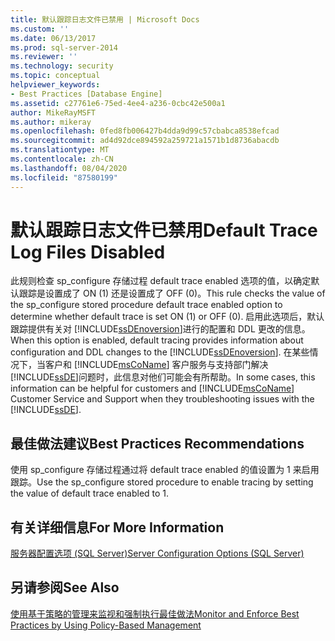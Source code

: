 ```yaml
---
title: 默认跟踪日志文件已禁用 | Microsoft Docs
ms.custom: ''
ms.date: 06/13/2017
ms.prod: sql-server-2014
ms.reviewer: ''
ms.technology: security
ms.topic: conceptual
helpviewer_keywords:
- Best Practices [Database Engine]
ms.assetid: c27761e6-75ed-4ee4-a236-0cbc42e500a1
author: MikeRayMSFT
ms.author: mikeray
ms.openlocfilehash: 0fed8fb006427b4dda9d99c57cbabca8538efcad
ms.sourcegitcommit: ad4d92dce894592a259721a1571b1d8736abacdb
ms.translationtype: MT
ms.contentlocale: zh-CN
ms.lasthandoff: 08/04/2020
ms.locfileid: "87580199"
---
```

# <a name="default-trace-log-files-disabled"></a><span data-ttu-id="573b2-102">默认跟踪日志文件已禁用</span><span class="sxs-lookup"><span data-stu-id="573b2-102">Default Trace Log Files Disabled</span></span>
  <span data-ttu-id="573b2-103">此规则检查 sp_configure 存储过程 default trace enabled 选项的值，以确定默认跟踪是设置成了 ON (1) 还是设置成了 OFF (0)。</span><span class="sxs-lookup"><span data-stu-id="573b2-103">This rule checks the value of the sp_configure stored procedure default trace enabled option to determine whether default trace is set ON (1) or OFF (0).</span></span> <span data-ttu-id="573b2-104">启用此选项后，默认跟踪提供有关对 [!INCLUDE[ssDEnoversion](../../includes/ssdenoversion-md.md)]进行的配置和 DDL 更改的信息。</span><span class="sxs-lookup"><span data-stu-id="573b2-104">When this option is enabled, default tracing provides information about configuration and DDL changes to the [!INCLUDE[ssDEnoversion](../../includes/ssdenoversion-md.md)].</span></span> <span data-ttu-id="573b2-105">在某些情况下，当客户和 [!INCLUDE[msCoName](../../includes/msconame-md.md)] 客户服务与支持部门解决 [!INCLUDE[ssDE](../../includes/ssde-md.md)]问题时，此信息对他们可能会有所帮助。</span><span class="sxs-lookup"><span data-stu-id="573b2-105">In some cases, this information can be helpful for customers and [!INCLUDE[msCoName](../../includes/msconame-md.md)] Customer Service and Support when they troubleshooting issues with the [!INCLUDE[ssDE](../../includes/ssde-md.md)].</span></span>  
  
## <a name="best-practices-recommendations"></a><span data-ttu-id="573b2-106">最佳做法建议</span><span class="sxs-lookup"><span data-stu-id="573b2-106">Best Practices Recommendations</span></span>  
 <span data-ttu-id="573b2-107">使用 sp_configure 存储过程通过将 default trace enabled 的值设置为 1 来启用跟踪。</span><span class="sxs-lookup"><span data-stu-id="573b2-107">Use the sp_configure stored procedure to enable tracing by setting the value of default trace enabled to 1.</span></span>  
  
## <a name="for-more-information"></a><span data-ttu-id="573b2-108">有关详细信息</span><span class="sxs-lookup"><span data-stu-id="573b2-108">For More Information</span></span>  
 [<span data-ttu-id="573b2-109">服务器配置选项 (SQL Server)</span><span class="sxs-lookup"><span data-stu-id="573b2-109">Server Configuration Options &#40;SQL Server&#41;</span></span>](../../database-engine/configure-windows/server-configuration-options-sql-server.md)  
  
## <a name="see-also"></a><span data-ttu-id="573b2-110">另请参阅</span><span class="sxs-lookup"><span data-stu-id="573b2-110">See Also</span></span>  
 [<span data-ttu-id="573b2-111">使用基于策略的管理来监视和强制执行最佳做法</span><span class="sxs-lookup"><span data-stu-id="573b2-111">Monitor and Enforce Best Practices by Using Policy-Based Management</span></span>](monitor-and-enforce-best-practices-by-using-policy-based-management.md)  
  
  

